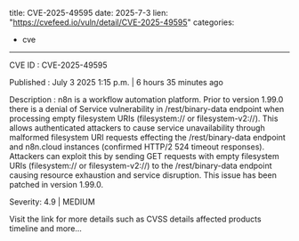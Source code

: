  
title: CVE-2025-49595
date: 2025-7-3
lien: "https://cvefeed.io/vuln/detail/CVE-2025-49595"
categories:
  - cve
---

CVE ID : CVE-2025-49595

Published :  July 3
2025
1:15 p.m. | 6 hours
35 minutes ago

Description : n8n is a workflow automation platform. Prior to version 1.99.0
there is a denial of Service vulnerability in /rest/binary-data endpoint when processing empty filesystem URIs (filesystem:// or filesystem-v2://). This allows authenticated attackers to cause service unavailability through malformed filesystem URI requests
effecting the /rest/binary-data endpoint and n8n.cloud instances (confirmed HTTP/2 524 timeout responses). Attackers can exploit this by sending GET requests with empty filesystem URIs (filesystem:// or filesystem-v2://) to the /rest/binary-data endpoint
causing resource exhaustion and service disruption. This issue has been patched in version 1.99.0.

Severity: 4.9 | MEDIUM

Visit the link for more details
such as CVSS details
affected products
timeline
and more...

